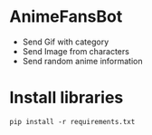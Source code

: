  # AnimeFansBot

 - Send Gif with category
 - Send Image from characters
 - Send random anime information

 # Install libraries

 `pip install -r requirements.txt`